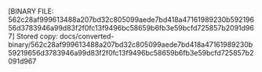 [BINARY FILE: 562c28af999613488a207bd32c805099aede7bd418a47161989230b59219656d3783946a99d83f2f0fc13f9496bc58659b6fb3e59bcfd725857b2091d967]
Stored copy: docs/converted-binary/562c28af999613488a207bd32c805099aede7bd418a47161989230b59219656d3783946a99d83f2f0fc13f9496bc58659b6fb3e59bcfd725857b2091d967
